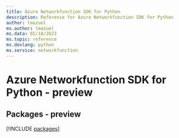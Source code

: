 ```yaml
---
title: Azure Networkfunction SDK for Python
description: Reference for Azure Networkfunction SDK for Python
author: lmazuel
ms.author: lmazuel
ms.data: 01/18/2023
ms.topic: reference
ms.devlang: python
ms.service: networkfunction
---
```

# Azure Networkfunction SDK for Python - preview
## Packages - preview
[!INCLUDE [packages](networkfunction-index.md)]